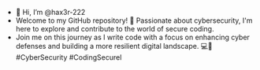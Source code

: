 - 👋 Hi, I’m @hax3r-222
- Welcome to my GitHub repository! 🚀 Passionate about cybersecurity, I'm here to explore and contribute to the world of secure coding.
- Join me on this journey as I write code with a focus on enhancing cyber defenses and building a more resilient digital landscape. 💻🔐 #CyberSecurity #CodingSecurel


<!---
hax3r-222/hax3r-222 is a ✨ special ✨ repository because its `README.md` (this file) appears on your GitHub profile.
You can click the Preview link to take a look at your changes.
--->
